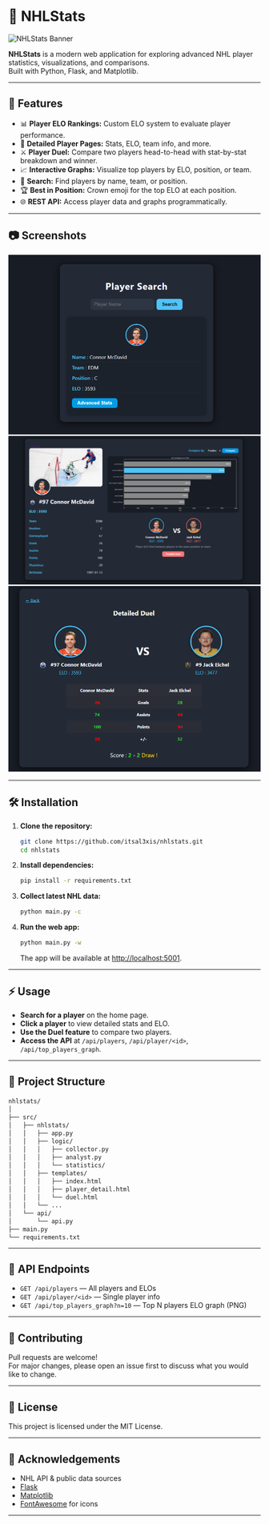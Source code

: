 # 🏒 NHLStats

![NHLStats Banner](https://assets.nhle.com/mugs/actionshots/1296x729/8479994.jpg)

**NHLStats** is a modern web application for exploring advanced NHL player statistics, visualizations, and comparisons.  
Built with Python, Flask, and Matplotlib.

---

## 🚀 Features

- 📊 **Player ELO Rankings:** Custom ELO system to evaluate player performance.
- 🏒 **Detailed Player Pages:** Stats, ELO, team info, and more.
- ⚔️ **Player Duel:** Compare two players head-to-head with stat-by-stat breakdown and winner.
- 📈 **Interactive Graphs:** Visualize top players by ELO, position, or team.
- 🔎 **Search:** Find players by name, team, or position.
- 🏆 **Best in Position:** Crown emoji for the top ELO at each position.
- 🌐 **REST API:** Access player data and graphs programmatically.

---

## 📷 Screenshots

<div align="center">
  <img src="assets/images/PlayerSearch.png" alt="Home Page" width="600"/>
  <br>
  <img src="assets/images/PlayerDetails.png" alt="Player Detail" width="600"/>
  <br>
  <img src="assets/images/Duel.png" alt="Player Duel" width="600"/>
</div>


---

## 🛠️ Installation

1. **Clone the repository:**
   ```bash
   git clone https://github.com/itsal3xis/nhlstats.git
   cd nhlstats
   ```

2. **Install dependencies:**
   ```bash
   pip install -r requirements.txt
   ```

3. **Collect latest NHL data:**
   ```bash
   python main.py -c
   ```

4. **Run the web app:**
   ```bash
   python main.py -w
   ```
   The app will be available at [http://localhost:5001](http://localhost:5001).

---

## ⚡ Usage

- **Search for a player** on the home page.
- **Click a player** to view detailed stats and ELO.
- **Use the Duel feature** to compare two players.
- **Access the API** at `/api/players`, `/api/player/<id>`, `/api/top_players_graph`.

---

## 🧩 Project Structure

```
nhlstats/
│
├── src/
│   ├── nhlstats/
│   │   ├── app.py
│   │   ├── logic/
│   │   │   ├── collector.py
│   │   │   ├── analyst.py
│   │   │   └── statistics/
│   │   ├── templates/
│   │   │   ├── index.html
│   │   │   ├── player_detail.html
│   │   │   └── duel.html
│   │   └── ...
│   └── api/
│       └── api.py
├── main.py
└── requirements.txt
```

---

## 📡 API Endpoints

- `GET /api/players` — All players and ELOs
- `GET /api/player/<id>` — Single player info
- `GET /api/top_players_graph?n=10` — Top N players ELO graph (PNG)

---

## 🤝 Contributing

Pull requests are welcome!  
For major changes, please open an issue first to discuss what you would like to change.

---

## 📄 License

This project is licensed under the MIT License.

---

## 🙏 Acknowledgements

- NHL API & public data sources
- [Flask](https://flask.palletsprojects.com/)
- [Matplotlib](https://matplotlib.org/)
- [FontAwesome](https://fontawesome.com/) for icons

---



